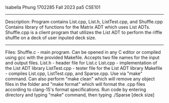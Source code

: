 Isabella Phung
1702285
Fall 2023
pa5
CSE101
____________
Description:
Program contains List.cpp, List.h, ListTest.cpp, and Shuffle.cpp
Contains library of functions for the Matrix ADT which uses List ADTs. Shuffle.cpp is a client program that utilizes the List ADT to perform the riffle shuffle on a deck of user inputed deck size.
_____________
Files:
Shuffle.c - main program. Can be opened in any C editor or compiled using gcc with the provided Makefile. Accepts two file names for the input and output files.
List.h - header file for List.c
List.cpp - implementation of the List ADT library
ListTest.cpp - tester file for the List ADT library
Makefile - compiles List.cpp, ListTest.cpp, and Sparse.cpp. Use via "make" command. Can also perform "make clean" which will remove any object files in the folder and "make format" which will format the .cpp files according to clang-15's format specifications.
Run code by entering directory and typing "make" command, then typing ./Sparse [deck size]
